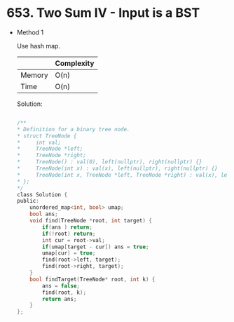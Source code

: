 # 653. Two Sum IV - Input is a BST   
- Method 1

    Use hash map.

    | |   Complexity  |
    | ----------- | ----------- | 
    |  Memory     | O(n) | 
    |      Time       |  O(n) | 


    Solution:

    ``` h

    /**
    * Definition for a binary tree node.
    * struct TreeNode {
    *     int val;
    *     TreeNode *left;
    *     TreeNode *right;
    *     TreeNode() : val(0), left(nullptr), right(nullptr) {}
    *     TreeNode(int x) : val(x), left(nullptr), right(nullptr) {}
    *     TreeNode(int x, TreeNode *left, TreeNode *right) : val(x), left(left), right(right) {}
    * };
    */
    class Solution {
    public:
        unordered_map<int, bool> umap;
        bool ans;
        void find(TreeNode *root, int target) {
            if(ans ) return;
            if(!root) return;
            int cur = root->val;
            if(umap[target - cur]) ans = true;
            umap[cur] = true;
            find(root->left, target);
            find(root->right, target);
        }
        bool findTarget(TreeNode* root, int k) {
            ans = false;
            find(root, k);
            return ans;
        }
    };

    ```

<!-- - Method 2

    This is another method.

    | |   Complexity  |
    | ----------- | ----------- | 
    |  Memory     | O(n) | 
    |      Time       |  O(n) | 


    Solution:

    ``` h



    ```

- Additional Knowledge:
       
    Here are some additional knowledge.



<br> -->